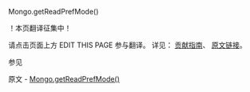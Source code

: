  Mongo.getReadPrefMode()

 ！本页翻译征集中！

请点击页面上方 EDIT THIS PAGE 参与翻译。
详见：
[贡献指南]( https://github.com/JinMuInfo/MongoDB-Manual-zh/blob/master/CONTRIBUTING.md )、
[原文链接](  https://docs.mongodb.com/manual/reference/method/Mongo.getReadPrefMode/  )。

 参见

原文 - [Mongo.getReadPrefMode()]( https://docs.mongodb.com/manual/reference/method/Mongo.getReadPrefMode/ )

